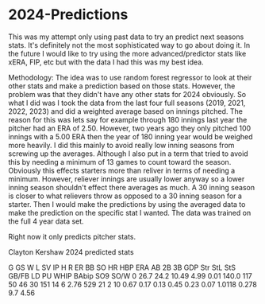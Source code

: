 # 2024-Predictions

This was my attempt only using past data to try an predict next seasons stats. It's definitely not the most sophisticated way to go about doing it.
In the future I would like to try using the more advanced/predictor stats like xERA, FIP, etc but with the data I had this was my best idea. 

Methodology: 
The idea was to use random forest regressor to look at their other stats and make a prediction based on those stats. However, the problem was that they didn't have any other stats for 2024 obviously. So what I did 
was I took the data from the last four full seasons (2019, 2021, 2022, 2023) and did a weighted average based on innings pitched. The reason for this was lets say for example through 180 innings last year the
pitcher had an ERA of 2.50. However, two years ago they only pitched 100 innings with a 5.00 ERA then the year of 180 inning year would be weighed more heavily. I did this mainly to avoid really low inning seasons from screwing up the 
averages. Although I also put in a term that tried to avoid this by needing a minimum of 13 games to count toward the season. Obviously this effects starters more than reliver in terms of needing a minimum. 
However, reliever innings are usually lower anyway so a lower inning season shouldn't effect there averages as much. A 30 inning season is closer to what relievers throw as opposed to a 30 inning season for a 
starter. Then I would make the predictions by using the averaged data to make the prediction on the specific stat I wanted. The data was trained on the full 4 year data set. 

Right now it only predicts pitcher stats. 

Clayton Kershaw 2024 predicted stats

  G	    GS	    W	    L	    SV	 IP	   H	  R	    ER	BB	SO	 HR	 HBP	ERA	    AB	 2B	 3B	 GDP	Str	 StL	 StS	 GB/FB	LD	PU	  WHIP	  BAbip	 SO9	SO/W
0	26.7	24.2	10.49	4.99	0.01	140.0	117	 50	    46	30	151	 14	  6	  2.76	 529	 21	  2	 10	 0.67	 0.17	 0.13	 0.45  0.23	0.07	1.0118	0.278	 9.7	4.56


